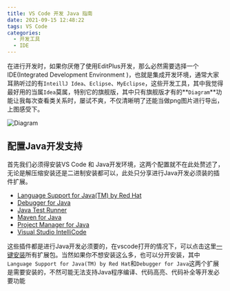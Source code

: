 ```yaml
---
title: VS Code 开发 Java 指南
date: 2021-09-15 12:48:22
tags: VS Code
categories:
  - 开发工具
  - IDE
---
```


  在进行开发时，如果你厌倦了使用EditPlus开发，那么必然需要选择一个IDE(Integrated Development Environment )，也就是集成开发环境，通常大家耳熟听过的有`InteillJ Idea`、`Eclipse`、`MyEclipse`，这些开发工具，其中我觉得最好用的当属`Idea`莫属，特别它的旗舰版，其中只有旗舰版才有的**`Diagram`**功能让我每次查看类关系时，屡试不爽，不仅清晰明了还能当做png图片进行导出，上图感受下。

![Diagram](http://images.marcus659.com/typora/idea-digram01.gif)

## 配置Java开发支持

首先我们必须得安装VS Code 和 Java开发环境，这两个配置就不在此处赘述了，无论是解压缩安装还是二进制安装都可以，此处只分享进行Java开发必须装的插件扩展。

- [Language Support for Java(TM) by Red Hat](https://marketplace.visualstudio.com/items?itemName=redhat.java)
- [Debugger for Java](https://marketplace.visualstudio.com/items?itemName=vscjava.vscode-java-debug)
- [Java Test Runner](https://marketplace.visualstudio.com/items?itemName=vscjava.vscode-java-test)
- [Maven for Java](https://marketplace.visualstudio.com/items?itemName=vscjava.vscode-maven)
- [Project Manager for Java](https://marketplace.visualstudio.com/items?itemName=vscjava.vscode-java-dependency)
- [Visual Studio IntelliCode](https://marketplace.visualstudio.com/items?itemName=VisualStudioExptTeam.vscodeintellicode)

这些插件都是进行Java开发必须要的，在vscode打开的情况下，可以点击这里[一键安装](vscode:extension/vscjava.vscode-java-pack)所有扩展包。当然如果你不想安装这么多，也可以分开安装，其中`Language Support for Java(TM) by Red Hat`和`Debugger for Java`这两个扩展是需要安装的，不然可能无法支持Java程序编译、代码高亮、代码补全等开发必要功能